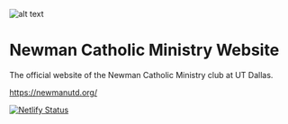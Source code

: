 ![alt text](https://newmanutd.org/assets/logos/ncm-logo.png "NCM logo")
# Newman Catholic Ministry Website

The official website of the Newman Catholic Ministry club at UT Dallas.

https://newmanutd.org/


[![Netlify Status](https://api.netlify.com/api/v1/badges/2b92a62b-c004-414f-a379-136fc894f21b/deploy-status)](https://app.netlify.com/sites/ncm-utd/deploys)
